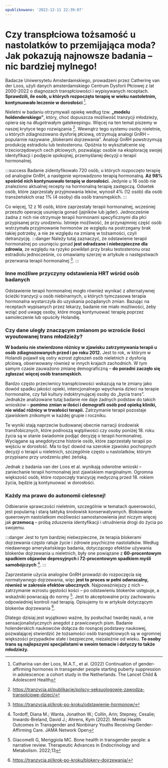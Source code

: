```yaml
---
opublikowano: '2022-12-11 22:39:07'
---
```

# Czy transpłciowa tożsamość u nastolatków to przemijająca moda? Jak pokazują najnowsze badania – nic bardziej mylnego!
Badacze Uniwersytetu Amsterdamskiego, prowadzeni przez Catherinę van der Loos, użyli danych amsterdamskiego Centrum Dysforii Płciowej z lat 2000-2022 o diagnozach transpłciowości i wypisywanych receptach. **Sprawdzili, ile osób, u których rozpoczęto terapię w wieku nastoletnim, kontynuowało leczenie w dorosłości** [^1].

Nieletni w badaniu otrzymywali opiekę według tzw. **„modelu holdenderskiego”**, który, choć dopuszcza możliwość tranzycji młodzieży, opiera się na długotrwałym gatekeepingu. Więcej na ten temat piszemy w naszej krytyce tego rozwiązania [^2]. Wewnątrz tego systemu osoby nieletnie, u których zdiagnozowano dysforię płciową, otrzymują analogi GnRH – popularnie nazywane „blokerami dojrzewania”. Analogi GnRH powstrzymują produkcję estradiolu lub testosteronu. Opóźnia to wykształcenie się trzeciorzędowych cech płciowych, pozwalając osobie na eksplorację swojej identyfikacji i podjęcie spokojnej, przemyślanej decyzji o terapii hormonalnej.

:::success
Badanie zidentyfikowało 720 osób, u których rozpoczęto terapię od analogów GnRH, a następnie wprowadzono terapią hormonalną. **Aż 98% spośród nich kontynuowało terapię w dorosłości.** Jedynie u 16 osób nie znaleziono aktualnej recepty na hormonalną terapię zastępczą. Odsetek osób, które zaprzestały przyjmowania leków, wynosił 4% (12 osób) dla osób transżeńskich oraz 1% (4 osoby) dla osób transmęskich.
:::


Co więcej, 12 z 16 osób, które zaprzestały terapii hormonalnej, wcześniej przeszło operację usunięcia gonad (jajników lub jąder). Jednocześnie żadna z nich nie otrzymuje terapii hormonami specyficznymi dla płci przypisanej przy urodzeniu. Istnieje możliwość, że przynajmniej część osób wstrzymała przyjmowanie hormonów ze względu na postrzegany brak takiej potrzeby, a nie ze względu na zmianę w tożsamości, czyli detranzycję. 
:::danger
Należy tutaj zaznaczyć, że odstawienie terapii hormonalnej po usunięciu gonad **jest odradzane i niebezpieczne dla zdrowia**, ze względu na ryzyko powikłań przy braku testosteronu oraz estradiolu jednocześnie, co omawiamy szerzej w artykule o następstwach przerwania terapii hormonalnej [^3].
:::

### Inne możliwe przyczyny odstawienia HRT wśród osób badanych
Odstawienie terapii hormonalnej mogło również wynikać z alternatywnej ścieżki tranzycji u osób niebinarnych, u których tymczasowa terapia hormonalna wystarczyła do uzyskania pożądanych zmian. 
Bazując na receptach wypisanych przez lekarzy, badanie nie miało możliwości, żeby wziąć pod uwagę osoby, które mogą kontynuować terapię poprzez samoleczenie lub opuściły Holandię.


### Czy dane uległy znaczącym zmianom po wzroście ilości wyoutowanej trans młodzieży? 

**W badaniu nie stwierdzono różnicy w zjawisku zatrzymywania terapii u osób zdiagnozowanych przed i po roku 2012.** Jest to rok, w którym w Holandii pojawił się ostry wzrost zgłoszeń osób nieletnich z dysforią płciową, obserwowany również w innych krajach zachodnich. W tym samym czasie zauważono zmianę demograficzną – **do poradni zaczęło się zgłaszać więcej osób transmęskich**.

Bardzo często przeciwnicy transpłciowości wskazują na te zmiany jako dowód spadku jakości opieki, intencjonalnego wpychania dzieci na terapie hormonalne, czy fali kultury indoktrynującej osoby do „bycia trans”. Jednakże analizowane tutaj badanie nie daje żadnych podstaw do takich wniosków – **pomimo zmian w ilości i demografii osób pod opieką kliniki, nie widać różnicy w trwałości terapii.** Zatrzymanie terapii pozostaje zjawiskiem znikomym w każdej grupie i roczniku.

Te wyniki stają naprzeciw budowanej obecnie narracji środowisk transfobicznych, które podnoszą wątpliwości czy osoby poniżej 18. roku życia są w stanie świadomie podjąć decyzję o terapii hormonalnej. Wyciągane są anegdotyczne historie osób, które zaprzestały terapii po wejściu w dorosłość. Ma to być dowód na szerokie zjawisko pochopnych decyzji o terapii u nieletnich, szczególnie często u nastolatków, którym przypisano przy urodzeniu płeć żeńską. 

Jednak z badania van der Loos et al. wynikają odwrotne wnioski – zaniechanie terapii hormonalnej jest zjawiskiem marginalnym. Ogromna większość osób, które rozpoczęły tranzycję medyczną przed 18. rokiem życia, będzie ją kontynuować w dorosłości.

### Każdy ma prawo do autonomii cielesnej!

Odbieranie sprawczości nieletnim, szczególnie w tematach queerowości, jest popularną i starą taktyką środowisk konserwatywnych. Blokowanie queerowym nastolatkom możliwości samostanowienia jest niczym więcej jak **przemocą** – próbą zduszenia identyfikacji i utrudnienia drogi do życia po swojemu. 

:::danger
Jest to tym bardziej niebezpieczne, że terapia blokerami dojrzewania często ratuje życie i zdrowie psychiczne nastolatków. Według niedawnego amerykańskiego badania,  dotyczącego efektów używania blokerów dojrzewania u nieletnich, były one powiązane z **60-procentowym spadkiem objawów depresyjnych i 72-procentowym spadkiem myśli samobójczych** [^4]. 
:::


Zaprzestanie użycia analogów GnRH prowadzi do rozpoczęcia się normatywnego dojrzewania, więc **jest to proces w pełni odwracalny, również w zakresie efektów ubocznych**. Najpoważniejszy z nich – zatrzymanie wzrostu gęstości kości – po odstawieniu blokerów ustępuje, a wskaźniki powracają do normy  [^5]. Jest to akceptowalne przy zachowaniu odpowiedniej kontroli nad terapią. Opisujemy to w artykule dotyczącym blokerów dojrzewania [^6].
 
Dlatego dzisiaj jest wyjątkowo ważne, by posłuchać twardej nauki, a nie sensacjonalistycznych anegdot z prawicowych pism. Badanie holenderskich naukowców dołącza do rosnącej podstawy naukowej, pozwalającej stwierdzić że tożsamości osób transpłciowych są w ogromnej większości przypadków stałe i bezpieczne, niezależnie od wieku. **To osoby trans są najlepszymi specjalistami w swoim temacie i dotyczy to także młodzieży.** 

[^1]: Catharina van der Loos, M.A.T., et al. (2022) Continuation of gender-affirming hormones in transgender people starting puberty suppression in adolescence: a cohort study in the Netherlands. The Lancet Child & Adolescent Health

[^2]: https://tranzycja.pl/publikacje/polscy-seksuologowie-zawodza-transplciowe-dzieci/

[^3]: https://tranzycja.pl/krok-po-kroku/odstawienie-hormonow/

[^4]: Tordoff, Diana M.; Wanta, Jonathon W.; Collin, Arin; Stepney, Cesalie; Inwards-Breland, David J.; Ahrens, Kym (2022). Mental Health Outcomes in Transgender and Nonbinary Youths Receiving Gender-Affirming Care. JAMA Network Open

[^5]: Giacomelli G, Meriggiola MC. Bone health in transgender people: a narrative review. Therapeutic Advances in Endocrinology and Metabolism. 2022;13

[^6]: https://tranzycja.pl/krok-po-kroku/blokery-dojrzewania/
